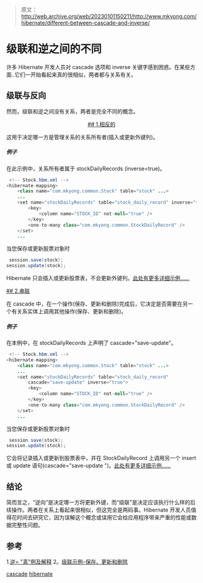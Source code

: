 > 原文：<http://web.archive.org/web/20230101150211/http://www.mkyong.com/hibernate/different-between-cascade-and-inverse/>

# 级联和逆之间的不同

许多 Hibernate 开发人员对 cascade 选项和 inverse 关键字感到困惑。在某些方面..它们一开始看起来真的很相似，两者都与关系有关。

## 级联与反向

然而，级联和逆之间没有关系，两者是完全不同的概念。

 <ins class="adsbygoogle" style="display:block; text-align:center;" data-ad-format="fluid" data-ad-layout="in-article" data-ad-client="ca-pub-2836379775501347" data-ad-slot="6894224149">## 1.相反的

这用于决定哪一方是管理关系的关系所有者(插入或更新外键列)。

##### 例子

在此示例中，关系所有者属于 stockDailyRecords (inverse=true)。

```java
 <!-- Stock.hbm.xml -->
<hibernate-mapping>
    <class name="com.mkyong.common.Stock" table="stock" ...>
    ...
    <set name="stockDailyRecords" table="stock_daily_record" inverse="true">
        <key>
            <column name="STOCK_ID" not-null="true" />
        </key>
        <one-to-many class="com.mkyong.common.StockDailyRecord" />
    </set>
    ... 
```

当您保存或更新股票对象时

```java
 session.save(stock);
session.update(stock); 
```

Hibernate 只会插入或更新股票表，不会更新外键列。[此处有更多详细示例……](http://web.archive.org/web/20190306163129/http://www.mkyong.com/hibernate/inverse-true-example-and-explanation/)

 <ins class="adsbygoogle" style="display:block" data-ad-client="ca-pub-2836379775501347" data-ad-slot="8821506761" data-ad-format="auto" data-ad-region="mkyongregion">## 2.串联

在 cascade 中，在一个操作(保存、更新和删除)完成后，它决定是否需要在另一个有关系实体上调用其他操作(保存、更新和删除)。

##### 例子

在本例中，在 stockDailyRecords 上声明了 cascade="save-update"。

```java
 <!-- Stock.hbm.xml -->
<hibernate-mapping>
    <class name="com.mkyong.common.Stock" table="stock" ...>
    ...
    <set name="stockDailyRecords" table="stock_daily_record" 
        cascade="save-update" inverse="true">
        <key>
            <column name="STOCK_ID" not-null="true" />
        </key>
        <one-to-many class="com.mkyong.common.StockDailyRecord" />
    </set>
    ... 
```

当您保存或更新股票对象时

```java
 session.save(stock);
session.update(stock); 
```

它会将记录插入或更新到股票表中，并在 StockDailyRecord 上调用另一个 insert 或 update 语句(cascade="save-update ")。[此处有更多详细示例……](http://web.archive.org/web/20190306163129/http://www.mkyong.com/hibernate/hibernate-cascade-example-save-update-delete-and-delete-orphan/)

## 结论

简而言之，“逆向”是决定哪一方将更新外键，而“级联”是决定应该执行什么样的后续操作。两者在关系上看起来很相似，但这完全是两码事。Hibernate 开发人员值得花时间去研究它，因为误解这个概念或误用它会给应用程序带来严重的性能或数据完整性问题。

## 参考

1.[逆= "真"例及解释](http://web.archive.org/web/20190306163129/http://www.mkyong.com/hibernate/inverse-true-example-and-explanation/)
2。[级联示例–保存、更新和删除](http://web.archive.org/web/20190306163129/http://www.mkyong.com/hibernate/hibernate-cascade-example-save-update-delete-and-delete-orphan/)

[cascade](http://web.archive.org/web/20190306163129/http://www.mkyong.com/tag/cascade/) [hibernate](http://web.archive.org/web/20190306163129/http://www.mkyong.com/tag/hibernate/)







